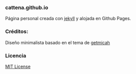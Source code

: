 ### cattena.github.io
Página personal creada con [jekyll](http://jekyllrb.com) y alojada en Github Pages.

### Créditos:
Diseño minimalista basado en el tema de [getmicah](getmicah.github.io)

### Licencia
[MIT License](https://raw.githubusercontent.com/getmicah/getmicah.github.io/master/LICENSE)
